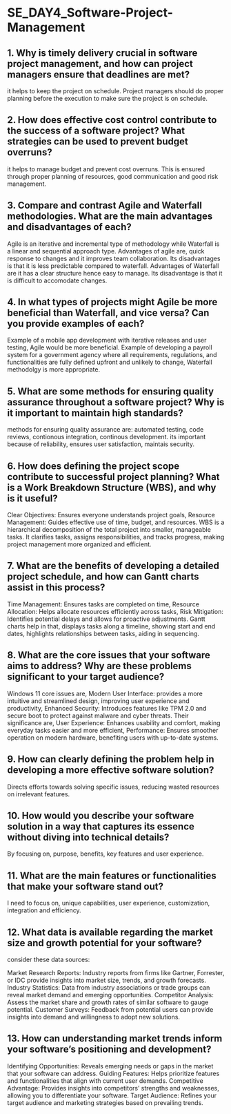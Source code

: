# SE_DAY4_Software-Project-Management
## 1. Why is timely delivery crucial in software project management, and how can project managers ensure that deadlines are met?
it helps to keep the project on schedule. Project managers should do proper planning before the execution to make sure the project is on schedule.
## 2. How does effective cost control contribute to the success of a software project? What strategies can be used to prevent budget overruns?
it helps to manage budget and prevent cost overruns. This is ensured through proper planning of resources, good communication and good risk management.
## 3. Compare and contrast Agile and Waterfall methodologies. What are the main advantages and disadvantages of each?
Agile is an iterative and incremental type of methodology while Waterfall is a linear and sequential approach type.
Advantages of agile are, quick response to changes and it improves team collaboration. Its disadvantages is that it is less predictable compared to waterfall.
Advantages of Waterfall are it has a clear structure hence easy to manage. Its disadvantage is that it is difficult to accomodate changes.
## 4. In what types of projects might Agile be more beneficial than Waterfall, and vice versa? Can you provide examples of each?
Example of a mobile app development with iterative releases and user testing, Agile would be more beneficial.
Example of developing a payroll system for a government agency where all requirements, regulations, and functionalities are fully defined upfront and unlikely to change, Waterfall methodolgy is more appropriate.
## 5. What are some methods for ensuring quality assurance throughout a software project? Why is it important to maintain high standards?
methods for ensuring quality assurance are: automated testing, code reviews, contionous integration, continous development. 
its important because of reliability, ensures user satisfaction, maintais security.
## 6. How does defining the project scope contribute to successful project planning? What is a Work Breakdown Structure (WBS), and why is it useful?
Clear Objectives: Ensures everyone understands project goals, Resource Management: Guides effective use of time, budget, and resources.
WBS is a hierarchical decomposition of the total project into smaller, manageable tasks. It clarifies tasks, assigns responsibilities, and tracks progress, making project management more organized and efficient.
## 7. What are the benefits of developing a detailed project schedule, and how can Gantt charts assist in this process?
Time Management: Ensures tasks are completed on time, Resource Allocation: Helps allocate resources efficiently across tasks, Risk Mitigation: Identifies potential delays and allows for proactive adjustments. 
Gantt charts help in that, displays tasks along a timeline, showing start and end dates, highlights relationships between tasks, aiding in sequencing.
## 8. What are the core issues that your software aims to address? Why are these problems significant to your target audience?
Windows 11 core issues are, Modern User Interface: provides a more intuitive and streamlined design, improving user experience and productivity, Enhanced Security: Introduces features like TPM 2.0 and secure boot to protect against malware and cyber threats. 
Their significance are, User Experience: Enhances usability and comfort, making everyday tasks easier and more efficient, Performance: Ensures smoother operation on modern hardware, benefiting users with up-to-date systems.
## 9. How can clearly defining the problem help in developing a more effective software solution?
 Directs efforts towards solving specific issues, reducing wasted resources on irrelevant features.
## 10. How would you describe your software solution in a way that captures its essence without diving into technical details?
By focusing on, purpose, benefits, key features and user experience.
## 11. What are the main features or functionalities that make your software stand out?
I need to focus on, unique capabilities, user experience, customization, integration and efficiency.
## 12. What data is available regarding the market size and growth potential for your software?
consider these data sources:

Market Research Reports: Industry reports from firms like Gartner, Forrester, or IDC provide insights into market size, trends, and growth forecasts.
Industry Statistics: Data from industry associations or trade groups can reveal market demand and emerging opportunities.
Competitor Analysis: Assess the market share and growth rates of similar software to gauge potential.
Customer Surveys: Feedback from potential users can provide insights into demand and willingness to adopt new solutions.
## 13. How can understanding market trends inform your software’s positioning and development?
Identifying Opportunities: Reveals emerging needs or gaps in the market that your software can address.
Guiding Features: Helps prioritize features and functionalities that align with current user demands.
Competitive Advantage: Provides insights into competitors’ strengths and weaknesses, allowing you to differentiate your software.
Target Audience: Refines your target audience and marketing strategies based on prevailing trends.

